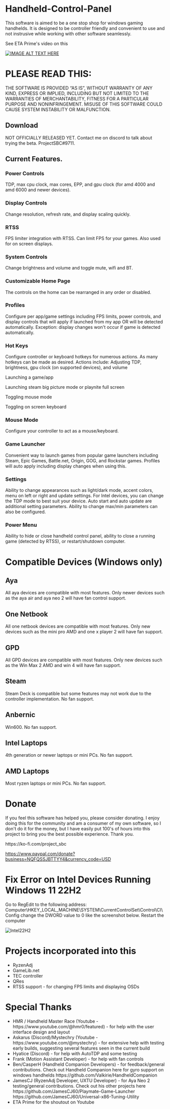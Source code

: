# Handheld-Control-Panel

This software is aimed to be a one stop shop for windows gaming handhelds. It is designed to be controller friendly and convenient to use and not instrusive while working with other software seamlessly. 

See ETA Prime's video on this

[![IMAGE ALT TEXT HERE](https://img.youtube.com/vi/3ioa8EcqFZs/0.jpg)](https://youtu.be/3ioa8EcqFZs)


# PLEASE READ THIS:
THE SOFTWARE IS PROVIDED “AS IS”, WITHOUT WARRANTY OF ANY KIND, EXPRESS OR IMPLIED, INCLUDING BUT NOT LIMITED TO THE WARRANTIES OF MERCHANTABILITY, FITNESS FOR A PARTICULAR PURPOSE AND NONINFRINGEMENT. MISUSE OF THIS SOFTWARE COULD CAUSE SYSTEM INSTABILITY OR MALFUNCTION.

## Download
NOT OFFICIALLY RELEASED YET. Contact me on discord to talk about trying the beta. ProjectSBC#9711.

## Current Features.
### Power Controls
TDP, max cpu clock, max cores, EPP, and gpu clock (for amd 4000 and amd 6000 and newer devices).

### Display Controls
Change resolution, refresh rate, and display scaling quickly.

### RTSS
FPS limiter integration with RTSS. Can limit FPS for your games. Also used for on screen displays.

### System Controls
Change brightness and volume and toggle mute, wifi and BT.

### Customizable Home Page
The controls on the home can be rearranged in any order or disabled.

### Profiles
Configure per app/game settings including FPS limits, power controls, and display controls that will apply if launched from my app OR will be detected automatically. Exception: display changes won't occur if game is detected automatically.

### Hot Keys
<p>Configure controller or keyboard hotkeys for numerous actions. As many hotkeys can be made as desired. Actions include:
Adjusting TDP, brightness, gpu clock (on supported devices), and volume</p>
<p>Launching a game/app</p>
<p>Launching steam big picture mode or playnite full screen</p>
<p>Toggling mouse mode</p>
<p>Toggling on screen keyboard</p>

### Mouse Mode
Configure your controller to act as a mouse/keyboard. 

### Game Launcher
Convenient way to launch games from popular game launchers including Steam, Epic Games, Battle.net, Origin, GOG, and Rockstar games. Profiles will auto apply including display changes when using this.

### Settings
Ability to change appearances such as light/dark mode, accent colors, menu on left or right and update settings. For Intel devices, you can change the TDP mode to best suit your device. Auto start and auto update are additional setting parameters. Ability to change max/min parameters can also be configured.

### Power Menu
Ability to hide or close handheld control panel, ability to close a running game (detected by RTSS), or restart/shutdown computer.

# Compatible Devices (Windows only)
## Aya
All aya devices are compatible with most features. Only newer devices such as the aya air and aya neo 2 will have fan control support.

## One Netbook
All one netbook devices are compatible with most features. Only new devices such as the mini pro AMD and one x player 2 will have fan support.

## GPD
All GPD devices are compatible with most features. Only new devices such as the Win Max 2 AMD and win 4 will have fan support.

## Steam
Steam Deck is compatible but some features may not work due to the controller implementation. No fan support.

## Anbernic
Win600. No fan support.

## Intel Laptops
4th generation or newer laptops or mini PCs. No fan support.

## AMD Laptops
Most ryzen laptops or mini PCs. No fan support.

# Donate
<p>If you feel this software has helped you, please consider donating. I enjoy doing this for the community and am a consumer of my own software, so I don't do it for the money, but I have easily put 100's of hours into this project to bring you the best possible experience. Thank you.</p>
https://ko-fi.com/project_sbc

https://www.paypal.com/donate?business=NQFQSSJBTTYY4&currency_code=USD

# Fix Error on Intel Devices Running Windows 11 22H2

Go to RegEdit to the following address:  Computer\HKEY_LOCAL_MACHINE\SYSTEM\CurrentControlSet\Control\CI\Config
change the DWORD value to 0 like the screenshot below.
Restart the computer

![Intel22H2](https://github.com/project-sbc/Power-Control-Panel-v2/blob/master/Intel%2022H2%20driver%20fix.jpg?raw=true "Intel 22H2 fix")

# Projects incorporated into this
<ul>
  <li>RyzenAdj</li>
  <li>GameLib.net</li>
  <li>TEC controller</li>
  <li>QRes</li>
  <li>RTSS support - for changing FPS limits and displaying OSDs</li>
</ul>

# Special Thanks

<ul>
  <li>HMR / Handheld Master Race (Youtube - https://www.youtube.com/@hmr0/featured) - for help with the user interface design and layout</li>
  <li>Askarus (Discord)/Mystechry (Youtube - https://www.youtube.com/@mystechry) - for extensive help with testing early builds, suggesting several features seen in the current build</li>
  <li>Hyatice (Discord) - for help with AutoTDP and some testing</li>
  <li>Frank (Motion Assistant Developer) - for help with fan controls</li>
  <li>Ben/CasperH (Handheld Companion Developers) - for feedback/general contributions. Check out Handheld Companion here for gyro support on windows handhelds https://github.com/Valkirie/HandheldCompanion</li>
  <li>JamesCJ (RyzenAdj Developer, UXTU Developer) - for Aya Neo 2 testing/general contributions. Check out his other projects here https://github.com/JamesCJ60/Playmate-Game-Launcher   https://github.com/JamesCJ60/Universal-x86-Tuning-Utility </li>
  <li>ETA Prime for the shoutout on Youtube</li>
</ul>





